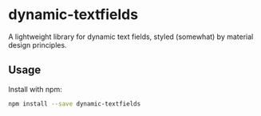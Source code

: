 # dynamic-textfields
A lightweight library for dynamic text fields, styled (somewhat) by material design principles.

## Usage

Install with npm:
```bash
npm install --save dynamic-textfields
```
